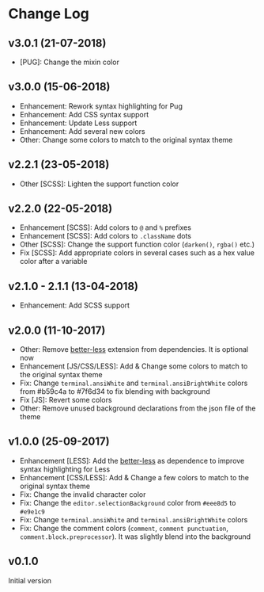 # Change Log

## v3.0.1 (21-07-2018)

* [PUG]: Change the mixin color

## v3.0.0 (15-06-2018)
* Enhancement: Rework syntax highlighting for Pug
* Enhancement: Add CSS syntax support
* Enhancement: Update Less support
* Enhancement: Add several new colors
* Other: Change some colors to match to the original syntax theme

## v2.2.1 (23-05-2018)
* Other [SCSS]: Lighten the support function color

## v2.2.0 (22-05-2018)
* Enhancement [SCSS]: Add colors to `@` and `%` prefixes
* Enhancement [SCSS]: Add colors to `.className` dots
* Other [SCSS]: Change the support function color (`darken()`, `rgba()` etc.)
* Fix [SCSS]: Add appropriate colors in several cases such as a hex value color after a variable

## v2.1.0 - 2.1.1 (13-04-2018)
* Enhancement: Add SCSS support

## v2.0.0 (11-10-2017)
* Other: Remove [better-less](https://marketplace.visualstudio.com/items?itemName=radium-v.better-less) extension from dependencies. It is optional now
* Enhancement [JS/CSS/LESS]: Add & Change some colors to match to the original syntax theme
* Fix: Change `terminal.ansiWhite` and `terminal.ansiBrightWhite` colors from #b59c4a to #7f6d34 to fix blending with background
* Fix [JS]: Revert some colors
* Other: Remove unused background declarations from the json file of the theme

## v1.0.0 (25-09-2017)
* Enhancement [LESS]: Add the [better-less](https://marketplace.visualstudio.com/items?itemName=radium-v.better-less) as dependence to improve syntax highlighting for Less
* Enhancement [CSS/LESS]: Add & Change a few colors to match to the original syntax theme
* Fix: Change the invalid character color
* Fix: Change the `editor.selectionBackground` color from `#eee8d5` to `#e9e1c9`
* Fix: Change `terminal.ansiWhite` and `terminal.ansiBrightWhite` colors
* Fix: Change the comment colors (`comment`, `comment punctuation`, `comment.block.preprocessor`). It was slightly blend into the background

## v0.1.0
Initial version
